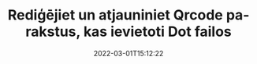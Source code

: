---
############################# Static ############################
layout: "auto-gen-signature"
date: 2022-03-01T15:12:22
draft: false
operation: Update
signaturetype: Qrcode
fileformat: Dot
productName: Java
lang: lv
productCode: java
otherformats: pdf doc docx docm dot dotm dotx odt ott rtf xls xlsx xlsm xlsb csv ods ots xltx xltm ppt pptx pps ppsx odp otp potx potm pptm ppsm
breadcrumb: Put Qrcode signature on Dot for Java

############################# Head ############################
head_title: "Atjauniniet Qrcode parakstus, kas ievietoti failos Dot ar Java"
head_description: "Izmantojiet vienkāršu un viegli saprotamu Java kodu Qrcode parakstu atjaunināšanai parakstītos Dot dokumentos."

############################# Header ############################
title: "Rediģējiet un atjauniniet Qrcode parakstus, kas ievietoti Dot failos"
description: "Java API nodrošina funkcionalitāti Qrcode parakstu atjaunināšanai Dot dokumentos. Ātri un vienkārši atjauniniet e-parakstus savos Dot dokumentos, izmantojot pāris Java koda rindiņas."
bg_image: "https://cms.admin.containerize.com/templates/aspose/App_Themes/V3/images/bg/header1.png"
bg_overlay: false
button:
    enable: true

############################# SubMenu ############################
submenu:
    enable: true

    left:
        img_alt: "GroupDocs.Signature for Java"
        image: "https://cms.admin.containerize.com/templates/groupdocs/images/product-logos/90x90-noborder/groupdocs-signature-java.png"
        product: "GroupDocs.Signature"
        platform: "Java"



############################# About ############################
about:
    enable: true
    title: "Uzziniet par GroupDocs.Signature for Java API funkcijām"
    content: |
        [GroupDocs.Signature for Java](https://products.groupdocs.com/signature/java/) API funkcionalitāte ietver plašu līdzekļu izvēli, lai apstrādātu pieprasītu dokumentu formātus, izmantojot elektroniskos parakstus. Tiek atbalstīts plašs e-parakstu klāsts, piemēram, teksti, attēli, digitālie sertifikāti, svītrkodi, QR kodi, zīmogi vai metadati. Klienti var pievienot, noņemt, rediģēt, apstiprināt vai meklēt ciparparakstus PDF failos, MS Word dokumentos, MS Excel darbgrāmatās, MS PowerPoint prezentācijās, Adobe Photoshop failos un dažādos attēlu formātos. Ir pieejamas daudzas noderīgas funkcijas un iestatījumi.
    

############################# Steps ############################
steps:
    enable: true
    title_left: "Kā mainīt Qrcode parakstus savā Dot dokumentā"
    content_left: |
        [GroupDocs.Signature for Java](https://products.groupdocs.com/signature/java/) ietver noderīgas funkcijas, piemēram, Qrcode parakstu atjaunināšanu, kas ievietoti Dot dokumentos. Tas ļauj mainīt parakstu funkcijas bez papildu koda.
        
        * Lai sāktu, izveidojiet paraksta objektu, kas pāriet kā konstruktora parametra ceļš uz dokumentu, kas ir jāatjaunina.
        * Pēc tam izveidojiet atbilstošu konkrēto paraksta objektu un iestatiet tā identifikatoru un rekvizītus, kas jāmaina.
        * Visbeidzot, izsauciet Signature's Update metodi, nododot noteiktu paraksta objektu.
        * Apstrādājiet rezultātu atjaunināšanu atbilstoši jūsu paziņojumam.

    title_right: "Sistēmas prasības"
    content_right: |
        GroupDocs.Signature for Java tiek atbalstīti visās lielākajās platformās un operētājsistēmās. Pirms tālāk norādītā koda izpildes, lūdzu, pārliecinieties, vai jūsu sistēmā ir instalēti šādi priekšnosacījumi.

        * Operētājsistēmas: Microsoft Windows, Linux, MacOS
        * Izstrādes vides: NetBeans, Intellij IDEA, Eclipse, etc.
        * Java runtime: J2SE 6.0 and above
        * Lejupielādējiet jaunāko GroupDocs.Signature for Java versiju no [Maven](https://repository.groupdocs.com/webapp/#/artifacts/browse/tree/General/repo/com/groupdocs/groupdocs-signature)
         
    code: |
        ```java    
                
        // Set up input Dot file
        String filePath = "input.dot";
        // Set up output file
        String outputFilePath = "output.dot";

        // Instantiate Signature for input file
        Signature signature = new Signature(filePath);

        // Id of signature which is supposed to be updated
        // such Id might be got as a result of search operation
        String id = "eff64a14-dad9-47b0-88e5-2ee4e3604e71";

        // provide signature features to update
        // set up particular signature id
        QrCodeSignature signatureToUpdate = new QrCodeSignature(id);

        // specify signature width
        signatureToUpdate.setWidth(200);
        // specify signature height
        signatureToUpdate.setHeight(200);
        // set left position
        signatureToUpdate.setLeft(120);
        // set top position
        signatureToUpdate.setTop(160);

        // update signature
        Boolean updateResult = signature.update(outputFilePath, signatureToUpdate);

        // process updation result
        if (updateResult)
        {
                System.out.println("Signature was updated successfully!");
        }
        ```

############################# Demos ############################
demos:
    enable: true
    title: "Parakstu Qrcode atjaunināšana dokumenta lapās — tiešraides demonstrācija"
    content: |
       Rediģējiet dažādus dokumenta Dot elektroniskos parakstus tūlīt, apmeklējot vietni [GroupDocs.Signature App](https://products.groupdocs.app/signature/family).          

############################# More Formats ############################
more_formats:
    enable: true
    title: "Atjauniniet dažādus Qrcode parakstus, izmantojot Java"
    content: |
        "Dažādos dokumentu formātos ievietoto digitālo parakstu rediģēšana. Atjauniniet parakstu datus bez papildu koda."
    format: 
       
       
back_to_top:
    enable: true
---